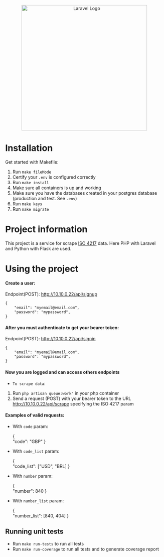 <p align="center"><a href="https://laravel.com" target="_blank"><img src="https://raw.githubusercontent.com/laravel/art/master/logo-lockup/5%20SVG/2%20CMYK/1%20Full%20Color/laravel-logolockup-cmyk-red.svg" width="400" alt="Laravel Logo"></a></p>

# Installation

Get started with Makefile:

1. Run `make fileMode`
2. Certify your `.env` is configured correctly
2. Run `make install`
3. Make sure all containers is up and working
4. Make sure you have the databases created in your postgres database (production and test. See `.env`)
5. Run `make keys`
6. Run `make migrate`

# Project information

This project is a service for scrape [ISO 4217](https://pt.wikipedia.org/wiki/ISO_4217#C%C3%B3digos_ISO_para_moedas) data. Here PHP with Laravel and Python with Flask are used.


# Using the project

#### Create a user:

Endpoint(POST): http://10.10.0.22/api/signup

    {
        "email": "myemail@email.com",
        "password": "mypassword",
    }

#### After you must authenticate to get your bearer token:

Endpoint(POST): http://10.10.0.22/api/signin

    {
        "email": "myemail@email.com",
        "password": "mypassword",
    }

#### Now you are logged and can access others endpoints


- `To scrape data`:

1. Run `php artisan queue:work"` in your php container
2. Send a request (POST) with your bearer token to the URL http://10.10.0.22/api/scrape specifying the ISO 4217 param

#### Examples of valid requests:

- With `code` param:


    {  
        "code": "GBP"
    }


- With `code_list` param:


    {  
        "code_list": ["USD", "BRL]
    }


- With `number` param:


    {  
        "number": 840
    }


- With `number_list` param:


    {  
        "number_list": [840, 404] 
    }


## Running unit tests

- Run `make run-tests` to run all tests
- Run `make run-coverage` to run all tests and to generate coverage report
